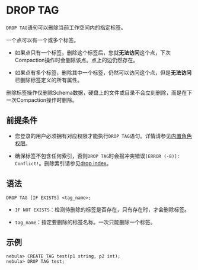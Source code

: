 # DROP TAG

`DROP TAG`语句可以删除当前工作空间内的指定标签。

一个点可以有一个或多个标签。

- 如果点只有一个标签，删除这个标签后，您就**无法访问**这个点，下次Compaction操作时会删除该点。点上的边仍然存在。

- 如果点有多个标签，删除其中一个标签，仍然可以访问这个点，但是**无法访问**已删除标签定义的所有属性。

删除标签操作仅删除Schema数据，硬盘上的文件或目录不会立刻删除，而是在下一次Compaction操作时删除。

## 前提条件

- 您登录的用户必须拥有对应权限才能执行`DROP TAG`语句。详情请参见[内置角色权限](../../7.data-security/1.authentication/3.role-list.md)。

- 确保标签不包含任何索引，否则`DROP TAG`时会报冲突错误`[ERROR (-8)]: Conflict!`。删除索引请参见[drop index](../14.native-index-statements/6.drop-native-index.md)。

## 语法

```ngql
DROP TAG [IF EXISTS] <tag_name>;
```

- `IF NOT EXISTS`：检测待删除的标签是否存在，只有存在时，才会删除标签。

- `tag_name`：指定要删除的标签名称。一次只能删除一个标签。

## 示例

```ngql
nebula> CREATE TAG test(p1 string, p2 int);
nebula> DROP TAG test;
```
